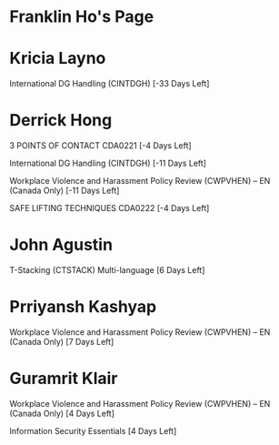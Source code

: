 # Franklin Ho's Page




# Kricia Layno


International DG Handling (CINTDGH) [-33 Days Left]



# Derrick Hong


3 POINTS OF CONTACT CDA0221 [-4 Days Left]

International DG Handling (CINTDGH) [-11 Days Left]

Workplace Violence and Harassment Policy Review (CWPVHEN) – EN (Canada Only) [-11 Days Left]

SAFE LIFTING TECHNIQUES CDA0222 [-4 Days Left]



# John Agustin


T-Stacking (CTSTACK) Multi-language [6 Days Left]



# Prriyansh Kashyap


Workplace Violence and Harassment Policy Review (CWPVHEN) – EN (Canada Only) [7 Days Left]



# Guramrit Klair


Workplace Violence and Harassment Policy Review (CWPVHEN) – EN (Canada Only) [4 Days Left]

Information Security Essentials [4 Days Left]



